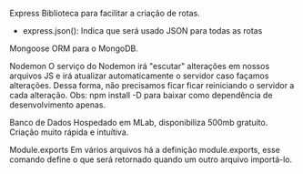 Express
Biblioteca para facilitar a criação de rotas.
- express.json(): Indica que será usado JSON para todas as rotas

Mongoose
ORM para o MongoDB.

Nodemon
O serviço do Nodemon irá "escutar" alterações em nossos arquivos JS e irá atualizar automaticamente o servidor caso façamos alterações. Dessa forma, não precisamos ficar ficar reiniciando o servidor a cada alteração.
Obs: npm install -D para baixar como dependência de desenvolvimento apenas.

Banco de Dados
Hospedado em MLab, disponibiliza 500mb gratuíto. Criação muito rápida e intuítiva.

Module.exports
Em vários arquivos há a definição module.exports, esse comando define o que será retornado quando um outro arquivo importá-lo.